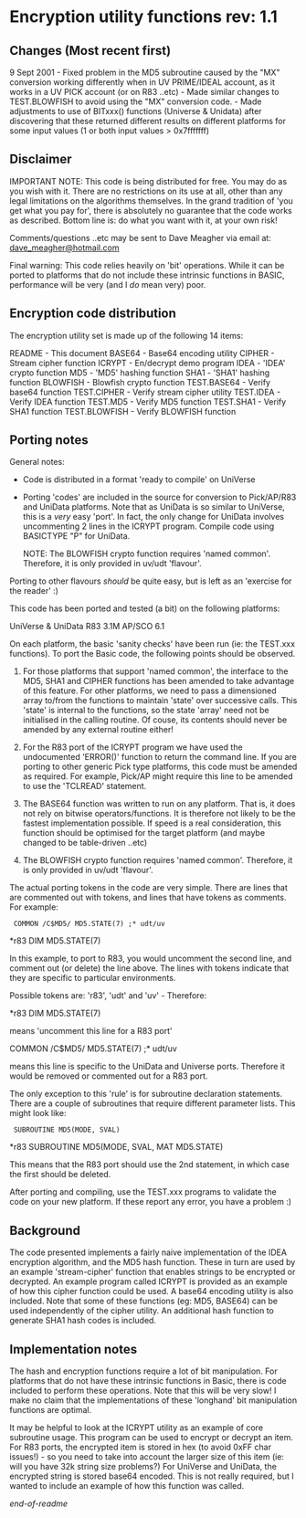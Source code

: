 
Encryption utility functions                 rev: 1.1
============================

Changes (Most recent first)
-------

9 Sept 2001 - Fixed problem in the MD5 subroutine caused by the "MX"
              conversion working differently when in UV PRIME/IDEAL
              account, as it works in a UV PICK account (or on R83 ..etc)
            - Made similar changes to TEST.BLOWFISH to avoid using the
              "MX" conversion code.
            - Made adjustments to use of BITxxx() functions (Universe &
              Unidata) after discovering that these returned different
              results on different platforms for some input values
              (1 or both input values > 0x7fffffff)

Disclaimer
----------

IMPORTANT NOTE: This code is being distributed for free. You may do as
you wish with it. There are no restrictions on its use at all, other
than any legal limitations on the algorithms themselves. In the
grand tradition of 'you get what you pay for', there is absolutely no
guarantee that the code works as described. Bottom line is: do what
you want with it, at your own risk!

Comments/questions ..etc may be sent to Dave Meagher via email at:
dave_meagher@hotmail.com

Final warning: This code relies heavily on 'bit' operations. While it
can be ported to platforms that do not include these intrinsic functions
in BASIC, performance will be very (and I _do_ mean very) poor.

Encryption code distribution
----------------------------

The encryption utility set is made up of the following 14 items:
   
   README          - This document
   BASE64          - Base64 encoding utility
   CIPHER          - Stream cipher function
   ICRYPT          - En/decrypt demo program
   IDEA            - 'IDEA' crypto function
   MD5             - 'MD5' hashing function
   SHA1            - 'SHA1' hashing function
   BLOWFISH        - Blowfish crypto function
   TEST.BASE64     - Verify base64 function
   TEST.CIPHER     - Verify stream cipher utility
   TEST.IDEA       - Verify IDEA function
   TEST.MD5        - Verify MD5 function
   TEST.SHA1       - Verify SHA1 function
   TEST.BLOWFISH   - Verify BLOWFISH function


Porting notes
-------------

General notes:

   - Code is distributed in a format 'ready to compile' on UniVerse
   - Porting 'codes' are included in the source for conversion to
     Pick/AP/R83 and UniData platforms. Note that as UniData is so
     similar to UniVerse, this is a _very_ easy 'port'. In fact, the
     only change for UniData involves uncommenting 2 lines in the
     ICRYPT program. Compile code using BASICTYPE "P" for UniData.

     NOTE: The BLOWFISH crypto function requires 'named common'.
           Therefore, it is only provided in uv/udt 'flavour'.

Porting to other flavours _should_ be quite easy, but is left as
an 'exercise for the reader' :)

This code has been ported and tested (a bit) on the following platforms:

   UniVerse & UniData
   R83 3.1M
   AP/SCO 6.1

On each platform, the basic 'sanity checks' have been run (ie: the TEST.xxx
functions). To port the Basic code, the following points should be observed.

1) For those platforms that support 'named common', the interface to the
   MD5, SHA1 and CIPHER functions has been amended to take advantage of this
   feature. For other platforms, we need to pass a dimensioned array to/from
   the functions to maintain 'state' over successive calls. This 'state' is
   internal to the functions, so the state 'array' need not be initialised
   in the calling routine. Of couse, its contents should never be amended
   by any external routine either!

2) For the R83 port of the ICRYPT program we have used the undocumented
   'ERROR()' function to return the command line. If you are porting to
   other generic Pick type platforms, this code must be amended as required.
   For example, Pick/AP might require this line to be amended to use the
   'TCLREAD' statement.

3) The BASE64 function was written to run on any platform. That is, it does
   not rely on bitwise operators/functions. It is therefore not likely to be
   the fastest implementation possible. If speed is a real consideration,
   this function should be optimised for the target platform (and maybe changed
   to be table-driven ..etc)

4) The BLOWFISH crypto function requires 'named common'. Therefore, it is
   only provided in uv/udt 'flavour'.

The actual porting tokens in the code are very simple. There are lines that
are commented out with tokens, and lines that have tokens as comments.
For example:

     COMMON /C$MD5/ MD5.STATE(7) ;* udt/uv
*r83 DIM MD5.STATE(7)

In this example, to port to R83, you would uncomment the second line, and
comment out (or delete) the line above. The lines with tokens indicate that
they are specific to particular environments.

Possible tokens are:  'r83', 'udt' and 'uv' - Therefore:

*r83 DIM MD5.STATE(7)

means 'uncomment this line for a R83 port'

COMMON /C$MD5/ MD5.STATE(7) ;* udt/uv

means this line is specific to the UniData and Universe ports. Therefore it
would be removed or commented out for a R83 port.

The only exception to this 'rule' is for subroutine declaration statements.
There are a couple of subroutines that require different parameter lists.
This might look like:

     SUBROUTINE MD5(MODE, SVAL)
*r83 SUBROUTINE MD5(MODE, SVAL, MAT MD5.STATE)

This means that the R83 port should use the 2nd statement, in which case the
first should be deleted.

After porting and compiling, use the TEST.xxx programs to validate the code
on your new platform. If these report any error, you have a problem :)


Background
----------

The code presented implements a fairly naive implementation of the IDEA
encryption algorithm, and the MD5 hash function. These in turn are used by
an example 'stream-cipher' function that enables strings to be encrypted
or decrypted. An example program called ICRYPT is provided as an example
of how this cipher function could be used. A base64 encoding utility is
also included. Note that some of these functions (eg: MD5, BASE64) can be
used independently of the cipher utility. An additional hash function to
generate SHA1 hash codes is included.


Implementation notes
--------------------

The hash and encryption functions require a lot of bit manipulation. For
platforms that do not have these intrinsic functions in Basic, there is
code included to perform these operations. Note that this will be very
slow! I make no claim that the implementations of these 'longhand' bit
manipulation functions are optimal.
    
It may be helpful to look at the ICRYPT utility as an example of core
subroutine usage. This program can be used to encrypt or decrypt an item.
For R83 ports, the encrypted item is stored in hex (to avoid 0xFF char
issues!) - so you need to take into account the larger size of this item
(ie: will you have 32k string size problems?) For UniVerse and UniData,
the encrypted string is stored base64 encoded. This is not really required,
but I wanted to include an example of how this function was called.

*end-of-readme*
